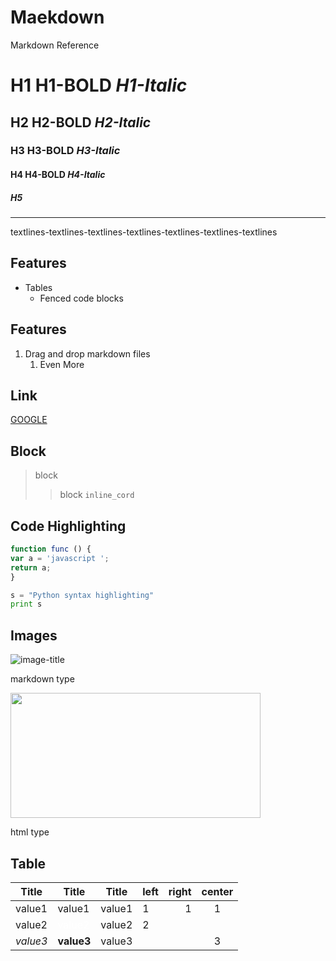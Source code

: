 # Maekdown
Markdown Reference

# H1 **H1-BOLD** *H1-Italic*
## H2 **H2-BOLD** *H2-Italic*
### H3 **H3-BOLD** *H3-Italic*
#### H4 **H4-BOLD** *H4-Italic*
##### H5

---

textlines-textlines-textlines-textlines-textlines-textlines-textlines
 
## Features 
- Tables 
  - Fenced code blocks 

## Features
1. Drag and drop markdown files 
   1. Even More 

## Link
[GOOGLE](https://google.com)

## Block

> block
>> block
> `inline_cord`

## Code Highlighting 

```javascript 
function func () {
var a = 'javascript ';
return a;
}
``` 

```python
s = "Python syntax highlighting"
print s
```

## Images 

![image-title](https://i.ytimg.com/vi/esBYZjbz1zw/maxresdefault.jpg  'Ken Block rip')

markdown type

<img src="https://i.ytimg.com/vi/esBYZjbz1zw/maxresdefault.jpg"  width="400" height="200"/>

html type
<br>

## Table
|Title|Title|Title|left|right|center|
|---|---|---|:---|---:|:---:|
|value1|value1|value1|1|1|1|
|value2|<span style= "color: white">value2</span>|value2|2|||
|*value3*|**value3**|value3|||3|
